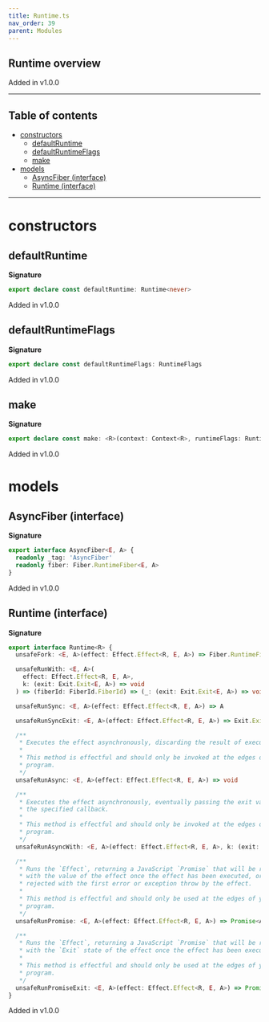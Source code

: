 ```yaml
---
title: Runtime.ts
nav_order: 39
parent: Modules
---
```


## Runtime overview

Added in v1.0.0

---

<h2 class="text-delta">Table of contents</h2>

- [constructors](#constructors)
  - [defaultRuntime](#defaultruntime)
  - [defaultRuntimeFlags](#defaultruntimeflags)
  - [make](#make)
- [models](#models)
  - [AsyncFiber (interface)](#asyncfiber-interface)
  - [Runtime (interface)](#runtime-interface)

---

# constructors

## defaultRuntime

**Signature**

```ts
export declare const defaultRuntime: Runtime<never>
```

Added in v1.0.0

## defaultRuntimeFlags

**Signature**

```ts
export declare const defaultRuntimeFlags: RuntimeFlags
```

Added in v1.0.0

## make

**Signature**

```ts
export declare const make: <R>(context: Context<R>, runtimeFlags: RuntimeFlags, fiberRefs: FiberRefs) => Runtime<R>
```

Added in v1.0.0

# models

## AsyncFiber (interface)

**Signature**

```ts
export interface AsyncFiber<E, A> {
  readonly _tag: 'AsyncFiber'
  readonly fiber: Fiber.RuntimeFiber<E, A>
}
```

Added in v1.0.0

## Runtime (interface)

**Signature**

```ts
export interface Runtime<R> {
  unsafeFork: <E, A>(effect: Effect.Effect<R, E, A>) => Fiber.RuntimeFiber<E, A>

  unsafeRunWith: <E, A>(
    effect: Effect.Effect<R, E, A>,
    k: (exit: Exit.Exit<E, A>) => void
  ) => (fiberId: FiberId.FiberId) => (_: (exit: Exit.Exit<E, A>) => void) => void

  unsafeRunSync: <E, A>(effect: Effect.Effect<R, E, A>) => A

  unsafeRunSyncExit: <E, A>(effect: Effect.Effect<R, E, A>) => Exit.Exit<E, A>

  /**
   * Executes the effect asynchronously, discarding the result of execution.
   *
   * This method is effectful and should only be invoked at the edges of your
   * program.
   */
  unsafeRunAsync: <E, A>(effect: Effect.Effect<R, E, A>) => void

  /**
   * Executes the effect asynchronously, eventually passing the exit value to
   * the specified callback.
   *
   * This method is effectful and should only be invoked at the edges of your
   * program.
   */
  unsafeRunAsyncWith: <E, A>(effect: Effect.Effect<R, E, A>, k: (exit: Exit.Exit<E, A>) => void) => void

  /**
   * Runs the `Effect`, returning a JavaScript `Promise` that will be resolved
   * with the value of the effect once the effect has been executed, or will be
   * rejected with the first error or exception throw by the effect.
   *
   * This method is effectful and should only be used at the edges of your
   * program.
   */
  unsafeRunPromise: <E, A>(effect: Effect.Effect<R, E, A>) => Promise<A>

  /**
   * Runs the `Effect`, returning a JavaScript `Promise` that will be resolved
   * with the `Exit` state of the effect once the effect has been executed.
   *
   * This method is effectful and should only be used at the edges of your
   * program.
   */
  unsafeRunPromiseExit: <E, A>(effect: Effect.Effect<R, E, A>) => Promise<Exit.Exit<E, A>>
}
```

Added in v1.0.0
